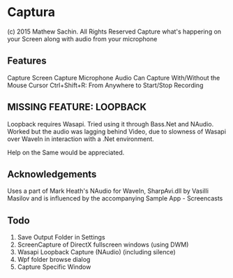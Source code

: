 # Captura
(c) 2015 Mathew Sachin. All Rights Reserved
Capture what's happering on your Screen along with audio from your microphone

Features
--------------------------------------------------------------
Capture Screen
Capture Microphone Audio
Can Capture With/Without the Mouse Cursor
Ctrl+Shift+R: From Anywhere to Start/Stop Recording

MISSING FEATURE: LOOPBACK
--------------------------------------------------------------
Loopback requires Wasapi.
Tried using it through Bass.Net and NAudio.
Worked but the audio was lagging behind Video,
due to slowness of Wasapi over WaveIn in interaction with a .Net environment.

Help on the Same would be appreciated.

Acknowledgements
--------------------------------------------------------------
Uses a part of Mark Heath's NAudio for WaveIn,
SharpAvi.dll by Vasilli Masilov
and is influenced by the accompanying Sample App - Screencasts

Todo
--------------------------------------------------------------
1.  Save Output Folder in Settings
2.  ScreenCapture of DirectX fullscreen windows (using DWM)
3.  Wasapi Loopback Capture (NAudio) (including silence)
4.  Wpf folder browse dialog
5.  Capture Specific Window